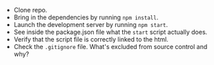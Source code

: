 - Clone repo.
- Bring in the dependencies by running `npm install`.
- Launch the development server by running `npm start`.
- See inside the package.json file what the `start` script actually does.
- Verify that the script file is correctly linked to the html.
- Check the `.gitignore` file. What's excluded from source control and why?